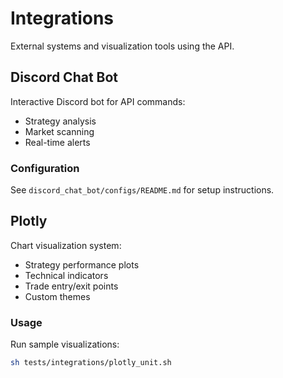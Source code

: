 # Integrations

External systems and visualization tools using the API.

## Discord Chat Bot

Interactive Discord bot for API commands:
- Strategy analysis
- Market scanning
- Real-time alerts

### Configuration
See `discord_chat_bot/configs/README.md` for setup instructions.

## Plotly

Chart visualization system:
- Strategy performance plots
- Technical indicators
- Trade entry/exit points
- Custom themes

### Usage
Run sample visualizations:
```bash
sh tests/integrations/plotly_unit.sh
```
